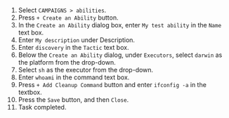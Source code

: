 1. Select `CAMPAIGNS > abilities`.
1. Press `+ Create an Ability` button.
1. In the `Create an Ability` dialog box, enter `My test ability` in the `Name` text box.
1. Enter `My description` under Description.
1. Enter `discovery` in the `Tactic` text box.
1. Below the `Create an Ability` dialog, under `Executors`, select `darwin` as the platform from the drop-down.
1. Select `sh` as the executor from the drop-down.
1. Enter `whoami` in the command text box.
1. Press `+ Add Cleanup Command` button and enter `ifconfig -a` in the textbox.
1. Press the `Save` button, and then `Close`.
1. Task completed.